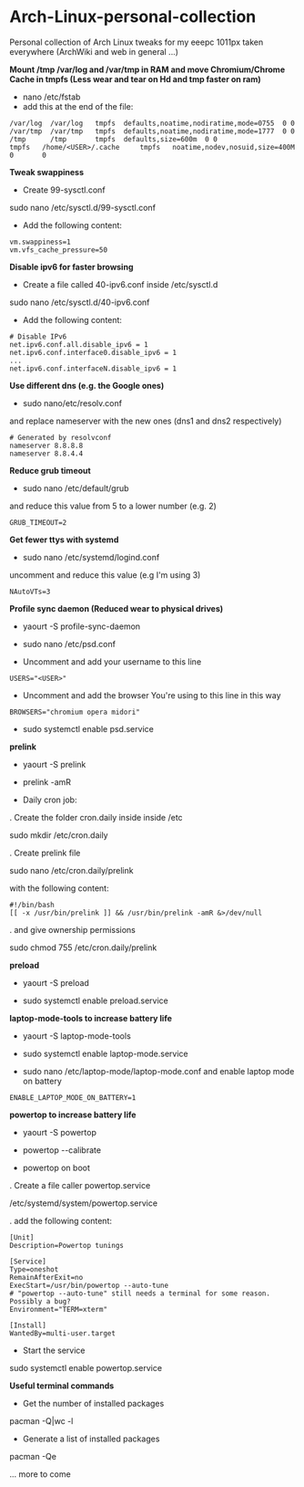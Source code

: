Arch-Linux-personal-collection
=====================================

Personal collection of Arch Linux tweaks for my eeepc 1011px taken everywhere (ArchWiki and web in general ...)


**Mount /tmp /var/log and /var/tmp in RAM and move Chromium/Chrome Cache in tmpfs (Less wear and tear on Hd and tmp faster on ram)**

- nano /etc/fstab
- add this at the end of the file:
```
/var/log  /var/log   tmpfs  defaults,noatime,nodiratime,mode=0755  0 0
/var/tmp  /var/tmp   tmpfs  defaults,noatime,nodiratime,mode=1777  0 0
/tmp      /tmp       tmpfs  defaults,size=600m  0 0
tmpfs   /home/<USER>/.cache     tmpfs   noatime,nodev,nosuid,size=400M  0       0
```

**Tweak swappiness**

- Create 99-sysctl.conf

sudo nano /etc/sysctl.d/99-sysctl.conf

- Add the following content:
```
vm.swappiness=1 
vm.vfs_cache_pressure=50
```

**Disable ipv6 for faster browsing**

- Create a file called 40-ipv6.conf inside /etc/sysctl.d 

sudo nano /etc/sysctl.d/40-ipv6.conf

- Add the following content:
```
# Disable IPv6
net.ipv6.conf.all.disable_ipv6 = 1 
net.ipv6.conf.interface0.disable_ipv6 = 1
...
net.ipv6.conf.interfaceN.disable_ipv6 = 1
``` 

**Use different dns (e.g. the Google ones)**

- sudo nano/etc/resolv.conf 

and replace nameserver with the new ones (dns1 and dns2 respectively)
```
# Generated by resolvconf
nameserver 8.8.8.8
nameserver 8.8.4.4
```

**Reduce grub timeout**

- sudo nano /etc/default/grub

and reduce this value from 5 to a lower number (e.g. 2)
```
GRUB_TIMEOUT=2
```

**Get fewer ttys with systemd**

- sudo nano /etc/systemd/logind.conf

uncomment and reduce this value (e.g I'm using 3)
```
NAutoVTs=3
```


**Profile sync daemon (Reduced wear to physical drives)**

- yaourt -S profile-sync-daemon

- sudo nano /etc/psd.conf

- Uncomment and add your username to this line
```
USERS="<USER>"
```
- Uncomment and add the browser You're using to this line in this way
```
BROWSERS="chromium opera midori"
```
- sudo systemctl enable psd.service


**prelink**

- yaourt -S prelink

- prelink -amR

- Daily cron job:

. Create the folder cron.daily inside inside /etc

sudo mkdir /etc/cron.daily

. Create prelink file 

sudo nano /etc/cron.daily/prelink

with the following content:
```
#!/bin/bash
[[ -x /usr/bin/prelink ]] && /usr/bin/prelink -amR &>/dev/null
```
. and give ownership permissions

sudo chmod 755 /etc/cron.daily/prelink


**preload**

- yaourt -S preload

- sudo systemctl enable preload.service


**laptop-mode-tools to increase battery life**

- yaourt -S laptop-mode-tools 

- sudo systemctl enable laptop-mode.service

- sudo nano /etc/laptop-mode/laptop-mode.conf and enable laptop mode on battery
```
ENABLE_LAPTOP_MODE_ON_BATTERY=1
```

**powertop to increase battery life**

- yaourt -S powertop

- powertop --calibrate

- powertop on boot

. Create a file caller powertop.service

/etc/systemd/system/powertop.service

. add the following content:
```
[Unit]
Description=Powertop tunings

[Service]
Type=oneshot
RemainAfterExit=no
ExecStart=/usr/bin/powertop --auto-tune
# "powertop --auto-tune" still needs a terminal for some reason. Possibly a bug?
Environment="TERM=xterm"

[Install]
WantedBy=multi-user.target
```
- Start the service

sudo systemctl enable powertop.service


**Useful terminal commands**

- Get the number of installed packages

pacman -Q|wc -l

- Generate a list of installed packages

pacman -Qe


... more to come


